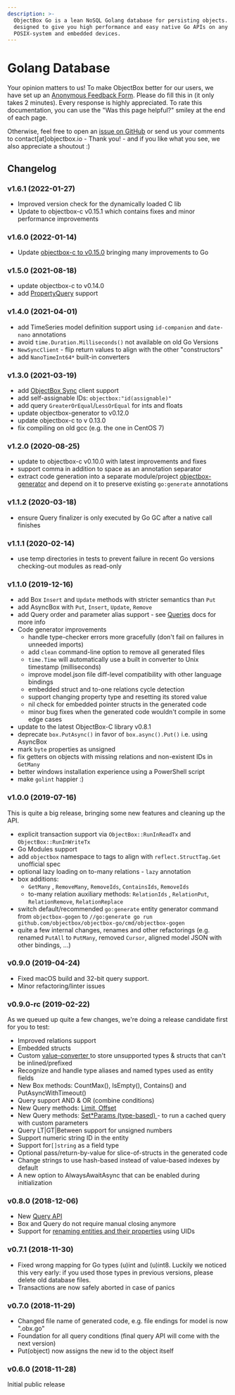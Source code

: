 ```yaml
---
description: >-
  ObjectBox Go is a lean NoSQL Golang database for persisting objects. It is
  designed to give you high performance and easy native Go APIs on any
  POSIX-system and embedded devices.
---
```


# Golang Database

Your opinion matters to us! To make ObjectBox better for our users, we have set up an [Anonymous Feedback Form](https://forms.gle/bdktGBUmL4m48ruj7). Please do fill this in (it only takes 2 minutes). Every response is highly appreciated. To rate this documentation, you can use the "Was this page helpful?" smiley at the end of each page.

Otherwise, feel free to open an [issue on GitHub](https://github.com/objectbox/objectbox-go/issues) or send us your comments to contact\[at]objectbox.io - Thank you! - and if you like what you see, we also appreciate a shoutout :)

## Changelog

### v1.6.1 (2022-01-27)

* Improved version check for the dynamically loaded C lib
* Update to objectbox-c v0.15.1 which contains fixes and minor performance improvements

### v1.6.0 (2022-01-14)

* Update [objectbox-c to v0.15.0](https://cpp.objectbox.io/#v0.15.0-2021-12-09) bringing many improvements to Go

### v1.5.0 (2021-08-18)

* update objectbox-c to v0.14.0
* add [PropertyQuery](queries.md#propertyquery) support

### v1.4.0 (2021-04-01)

* add TimeSeries model definition support using `id-companion` and `date-nano` annotations
* avoid `time.Duration.Milliseconds()` not available on old Go Versions
* `NewSyncClient` - flip return values to align with the other "constructors"
* add `NanoTimeInt64*` built-in converters

### v1.3.0 (2021-03-19)

* add [ObjectBox Sync](https://objectbox.io/sync/) client support
* add self-assignable IDs: `objectbox:"id(assignable)"`
* add query `GreaterOrEqual`/`LessOrEqual` for ints and floats
* update objectbox-generator to v0.12.0
* update objectbox-c to v 0.13.0
* fix compiling on old gcc (e.g. the one in CentOS 7)

### v1.2.0 (2020-08-25)

* update to objectbox-c v0.10.0 with latest improvements and fixes
* support comma in addition to space as an annotation separator
* extract code generation into a separate module/project [objectbox-generator](https://app.gitbook.com/s/-LR89ifsSca2Mcwcn53Q/github.com/objectbox/objectbox-generator) and depend on it to preserve existing `go:generate` annotations

### v1.1.2 (2020-03-18)

* ensure Query finalizer is only executed by Go GC after a native call finishes

### v1.1.1 (2020-02-14)

* use temp directories in tests to prevent failure in recent Go versions checking-out modules as read-only

### v1.1.0 (2019-12-16)

* add Box `Insert` and `Update` methods with stricter semantics than `Put`
* add AsyncBox with `Put`, `Insert`, `Update`, `Remove`
* add Query order and parameter alias support - see [Queries](queries.md) docs for more info
* Code generator improvements
  * handle type-checker errors more gracefully (don't fail on failures in unneeded imports)&#x20;
  * add `clean` command-line option to remove all generated files
  * `time.Time` will automatically use a built in converter to Unix timestamp (milliseconds)
  * improve model.json file diff-level compatibility with other language bindings
  * embedded struct and to-one relations cycle detection
  * support changing property type and resetting its stored value
  * nil check for embedded pointer structs in the generated code
  * minor bug fixes when the generated code wouldn't compile in some edge cases
* update to the latest ObjectBox-C library v0.8.1
* deprecate `box.PutAsync()` in favor of `box.async().Put()` i.e. using AsyncBox
* mark `byte` properties as unsigned
* fix getters on objects with missing relations and non-existent IDs in `GetMany`
* better windows installation experience using a PowerShell script
* make `golint` happier :)

### v1.0.0 (2019-07-16)

This is quite a big release, bringing some new features and cleaning up the API.

* explicit transaction support via `ObjectBox::RunInReadTx` and `ObjectBox::RunInWriteTx`
* Go Modules support
* add `objectbox` namespace to tags to align with `reflect.StructTag.Get` unofficial spec
* optional lazy loading on to-many relations - `lazy` annotation
* box additions:
  * `GetMany` , `RemoveMany`, `RemoveIds`, `ContainsIds`, `RemoveIds`
  * to-many relation auxiliary methods: `RelationIds` , `RelationPut`, `RelationRemove`, `RelationReplace`
* switch default/recommended `go:generate` entity generator command from `objectbox-gogen` to  `//go:generate go run github.com/objectbox/objectbox-go/cmd/objectbox-gogen`
* quite a few internal changes, renames and other refactorings (e.g. renamed `PutAll` to `PutMany`, removed `Cursor`, aligned model JSON with other bindings, ...)

### v0.9.0 (2019-04-24)

* Fixed macOS build and 32-bit query support.
* Minor refactoring/linter issues

### v0.9.0-rc (2019-02-22)

As we queued up quite a few changes, we're doing a release candidate first for you to test:

* Improved relations support
* Embedded structs
* Custom [value-converter ](custom-types.md)to store unsupported types & structs that can't be inlined/prefixed
* Recognize and handle type aliases and named types used as entity fields
* New Box methods: CountMax(), IsEmpty(), Contains() and PutAsyncWithTimeout()
* Query support AND & OR (combine conditions)
* New Query methods: [Limit, Offset](queries.md#limit-offset-and-pagination)
* New Query methods: [Set\*Params (type-based) ](queries.md#reusing-queries-and-parameters)- to run a cached query with custom  parameters
* Query LT|GT|Between support for unsigned numbers
* Support numeric string ID in the entity
* Support for`[]string` as a field type
* Optional pass/return-by-value for slice-of-structs in the generated code
* Change strings to use hash-based instead of value-based indexes by default
* A new option to AlwaysAwaitAsync that can be enabled during initialization

### v0.8.0 (2018-12-06)

* New [Query API](queries.md)
* Box and Query do not require manual closing anymore
* Support for [renaming entities and their properties](schema-changes.md) using UIDs

### v0.7.1 (2018-11-30)

* Fixed wrong mapping for Go types (u)int and (u)int8. Luckily we noticed this very early: if you used those types in previous versions, please delete old database files.
* Transactions are now safely aborted in case of panics

### v0.7.0 (2018-11-29)

* Changed file name of generated code, e.g. file endings for model is now ".obx.go"
* Foundation for all query conditions (final query API will come with the next version)
* Put(object) now assigns the new id to the object itself

### v0.6.0 (2018-11-28)

Initial public release
